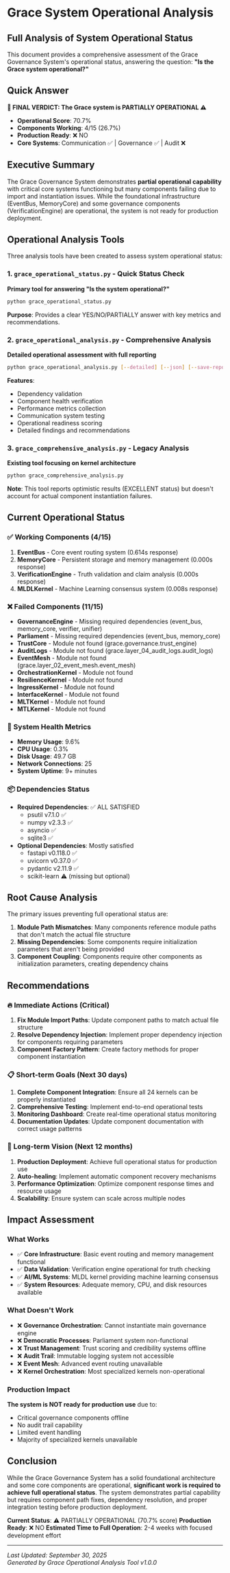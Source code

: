 # Grace System Operational Analysis
## Full Analysis of System Operational Status

This document provides a comprehensive assessment of the Grace Governance System's operational status, answering the question: **"Is the Grace system operational?"**

## Quick Answer

**🎯 FINAL VERDICT: The Grace system is PARTIALLY OPERATIONAL ⚠️**

- **Operational Score**: 70.7%
- **Components Working**: 4/15 (26.7%)
- **Production Ready**: ❌ NO
- **Core Systems**: Communication ✅ | Governance ✅ | Audit ❌

## Executive Summary

The Grace Governance System demonstrates **partial operational capability** with critical core systems functioning but many components failing due to import and instantiation issues. While the foundational infrastructure (EventBus, MemoryCore) and some governance components (VerificationEngine) are operational, the system is not ready for production deployment.

## Operational Analysis Tools

Three analysis tools have been created to assess system operational status:

### 1. `grace_operational_status.py` - Quick Status Check
**Primary tool for answering "Is the system operational?"**

```bash
python grace_operational_status.py
```

**Purpose**: Provides a clear YES/NO/PARTIALLY answer with key metrics and recommendations.

### 2. `grace_operational_analysis.py` - Comprehensive Analysis
**Detailed operational assessment with full reporting**

```bash
python grace_operational_analysis.py [--detailed] [--json] [--save-report]
```

**Features**:
- Dependency validation
- Component health verification
- Performance metrics collection
- Communication system testing
- Operational readiness scoring
- Detailed findings and recommendations

### 3. `grace_comprehensive_analysis.py` - Legacy Analysis
**Existing tool focusing on kernel architecture**

```bash
python grace_comprehensive_analysis.py
```

**Note**: This tool reports optimistic results (EXCELLENT status) but doesn't account for actual component instantiation failures.

## Current Operational Status

### ✅ Working Components (4/15)
1. **EventBus** - Core event routing system (0.614s response)
2. **MemoryCore** - Persistent storage and memory management (0.000s response)
3. **VerificationEngine** - Truth validation and claim analysis (0.000s response)
4. **MLDLKernel** - Machine Learning consensus system (0.008s response)

### ❌ Failed Components (11/15)
- **GovernanceEngine** - Missing required dependencies (event_bus, memory_core, verifier, unifier)
- **Parliament** - Missing required dependencies (event_bus, memory_core)
- **TrustCore** - Module not found (grace.governance.trust_engine)
- **AuditLogs** - Module not found (grace.layer_04_audit_logs.audit_logs)
- **EventMesh** - Module not found (grace.layer_02_event_mesh.event_mesh)
- **OrchestrationKernel** - Module not found
- **ResilienceKernel** - Module not found
- **IngressKernel** - Module not found
- **InterfaceKernel** - Module not found
- **MLTKernel** - Module not found
- **MTLKernel** - Module not found

### 🏥 System Health Metrics
- **Memory Usage**: 9.6%
- **CPU Usage**: 0.3%
- **Disk Usage**: 49.7 GB
- **Network Connections**: 25
- **System Uptime**: 9+ minutes

### 📦 Dependencies Status
- **Required Dependencies**: ✅ ALL SATISFIED
  - psutil v7.1.0 ✅
  - numpy v2.3.3 ✅
  - asyncio ✅
  - sqlite3 ✅
- **Optional Dependencies**: Mostly satisfied
  - fastapi v0.118.0 ✅
  - uvicorn v0.37.0 ✅
  - pydantic v2.11.9 ✅
  - scikit-learn ⚠️ (missing but optional)

## Root Cause Analysis

The primary issues preventing full operational status are:

1. **Module Path Mismatches**: Many components reference module paths that don't match the actual file structure
2. **Missing Dependencies**: Some components require initialization parameters that aren't being provided
3. **Component Coupling**: Components require other components as initialization parameters, creating dependency chains

## Recommendations

### 🔥 Immediate Actions (Critical)
1. **Fix Module Import Paths**: Update component paths to match actual file structure
2. **Resolve Dependency Injection**: Implement proper dependency injection for components requiring parameters
3. **Component Factory Pattern**: Create factory methods for proper component instantiation

### 📋 Short-term Goals (Next 30 days)
1. **Complete Component Integration**: Ensure all 24 kernels can be properly instantiated
2. **Comprehensive Testing**: Implement end-to-end operational tests
3. **Monitoring Dashboard**: Create real-time operational status monitoring
4. **Documentation Updates**: Update component documentation with correct usage patterns

### 🔮 Long-term Vision (Next 12 months)
1. **Production Deployment**: Achieve full operational status for production use
2. **Auto-healing**: Implement automatic component recovery mechanisms
3. **Performance Optimization**: Optimize component response times and resource usage
4. **Scalability**: Ensure system can scale across multiple nodes

## Impact Assessment

### What Works
- ✅ **Core Infrastructure**: Basic event routing and memory management functional
- ✅ **Data Validation**: Verification engine operational for truth checking
- ✅ **AI/ML Systems**: MLDL kernel providing machine learning consensus
- ✅ **System Resources**: Adequate memory, CPU, and disk resources available

### What Doesn't Work
- ❌ **Governance Orchestration**: Cannot instantiate main governance engine
- ❌ **Democratic Processes**: Parliament system non-functional
- ❌ **Trust Management**: Trust scoring and credibility systems offline
- ❌ **Audit Trail**: Immutable logging system not accessible
- ❌ **Event Mesh**: Advanced event routing unavailable
- ❌ **Kernel Orchestration**: Most specialized kernels non-operational

### Production Impact
**The system is NOT ready for production use** due to:
- Critical governance components offline
- No audit trail capability
- Limited event handling
- Majority of specialized kernels unavailable

## Conclusion

While the Grace Governance System has a solid foundational architecture and some core components are operational, **significant work is required to achieve full operational status**. The system demonstrates partial capability but requires component path fixes, dependency resolution, and proper integration testing before production deployment.

**Current Status**: ⚠️ PARTIALLY OPERATIONAL (70.7% score)
**Production Ready**: ❌ NO
**Estimated Time to Full Operation**: 2-4 weeks with focused development effort

---

*Last Updated: September 30, 2025*  
*Generated by Grace Operational Analysis Tool v1.0.0*